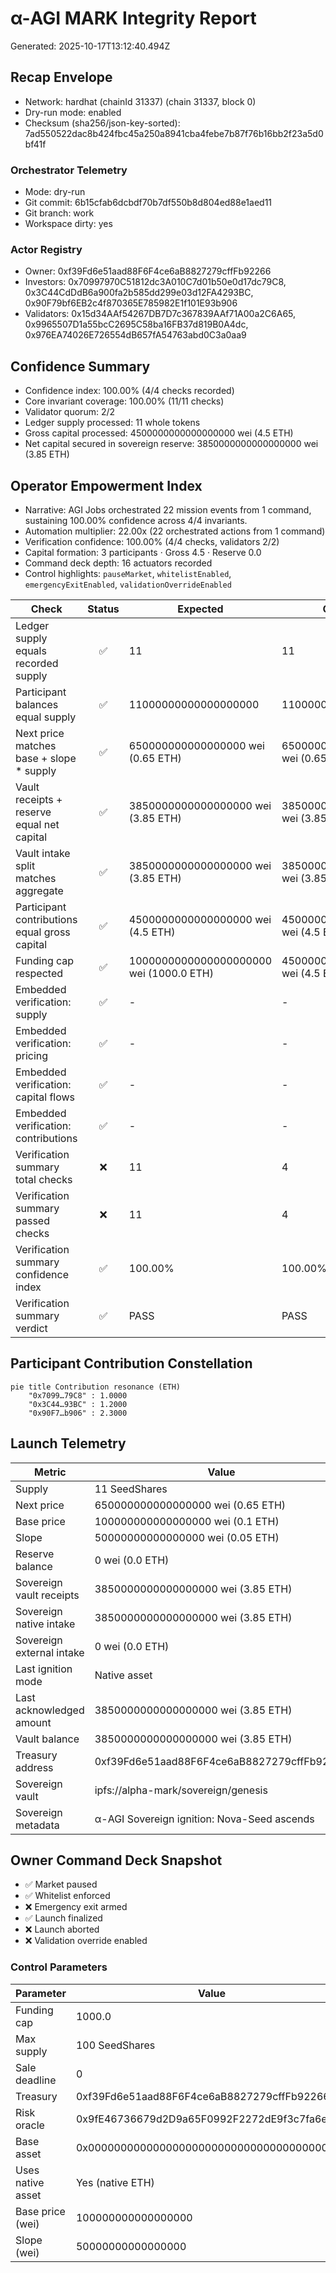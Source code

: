 # α-AGI MARK Integrity Report

Generated: 2025-10-17T13:12:40.494Z

## Recap Envelope

- Network: hardhat (chainId 31337) (chain 31337, block 0)
- Dry-run mode: enabled
- Checksum (sha256/json-key-sorted): 7ad550522dac8b424fbc45a250a8941cba4febe7b87f76b16bb2f23a5d0bf41f

### Orchestrator Telemetry

- Mode: dry-run
- Git commit: 6b15cfab6dcbdf70b7df550b8d804ed88e1aed11
- Git branch: work
- Workspace dirty: yes

### Actor Registry

- Owner: 0xf39Fd6e51aad88F6F4ce6aB8827279cffFb92266
- Investors: 0x70997970C51812dc3A010C7d01b50e0d17dc79C8, 0x3C44CdDdB6a900fa2b585dd299e03d12FA4293BC, 0x90F79bf6EB2c4f870365E785982E1f101E93b906
- Validators: 0x15d34AAf54267DB7D7c367839AAf71A00a2C6A65, 0x9965507D1a55bcC2695C58ba16FB37d819B0A4dc, 0x976EA74026E726554dB657fA54763abd0C3a0aa9

## Confidence Summary

- Confidence index: 100.00% (4/4 checks recorded)
- Core invariant coverage: 100.00% (11/11 checks)
- Validator quorum: 2/2
- Ledger supply processed: 11 whole tokens
- Gross capital processed: 4500000000000000000 wei (4.5 ETH)
- Net capital secured in sovereign reserve: 3850000000000000000 wei (3.85 ETH)

## Operator Empowerment Index

- Narrative: AGI Jobs orchestrated 22 mission events from 1 command, sustaining 100.00% confidence across 4/4 invariants.
- Automation multiplier: 22.00x (22 orchestrated actions from 1 command)
- Verification confidence: 100.00% (4/4 checks, validators 2/2)
- Capital formation: 3 participants · Gross 4.5 · Reserve 0.0
- Command deck depth: 16 actuators recorded
- Control highlights: `pauseMarket`, `whitelistEnabled`, `emergencyExitEnabled`, `validationOverrideEnabled`

| Check | Status | Expected | Observed |
|---|:---:|---|---|
| Ledger supply equals recorded supply | ✅ | 11 | 11 |
| Participant balances equal supply | ✅ | 11000000000000000000 | 11000000000000000000 |
| Next price matches base + slope * supply | ✅ | 650000000000000000 wei (0.65 ETH) | 650000000000000000 wei (0.65 ETH) |
| Vault receipts + reserve equal net capital | ✅ | 3850000000000000000 wei (3.85 ETH) | 3850000000000000000 wei (3.85 ETH) |
| Vault intake split matches aggregate | ✅ | 3850000000000000000 wei (3.85 ETH) | 3850000000000000000 wei (3.85 ETH) |
| Participant contributions equal gross capital | ✅ | 4500000000000000000 wei (4.5 ETH) | 4500000000000000000 wei (4.5 ETH) |
| Funding cap respected | ✅ | 1000000000000000000000 wei (1000.0 ETH) | 4500000000000000000 wei (4.5 ETH) |
| Embedded verification: supply | ✅ | - | - |
| Embedded verification: pricing | ✅ | - | - |
| Embedded verification: capital flows | ✅ | - | - |
| Embedded verification: contributions | ✅ | - | - |
| Verification summary total checks | ❌ | 11 | 4 |
| Verification summary passed checks | ❌ | 11 | 4 |
| Verification summary confidence index | ✅ | 100.00% | 100.00% |
| Verification summary verdict | ✅ | PASS | PASS |

## Participant Contribution Constellation

```mermaid
pie title Contribution resonance (ETH)
    "0x7099…79C8" : 1.0000
    "0x3C44…93BC" : 1.2000
    "0x90F7…b906" : 2.3000
```

## Launch Telemetry

| Metric | Value |
|---|---|
| Supply | 11 SeedShares |
| Next price | 650000000000000000 wei (0.65 ETH) |
| Base price | 100000000000000000 wei (0.1 ETH) |
| Slope | 50000000000000000 wei (0.05 ETH) |
| Reserve balance | 0 wei (0.0 ETH) |
| Sovereign vault receipts | 3850000000000000000 wei (3.85 ETH) |
| Sovereign native intake | 3850000000000000000 wei (3.85 ETH) |
| Sovereign external intake | 0 wei (0.0 ETH) |
| Last ignition mode | Native asset |
| Last acknowledged amount | 3850000000000000000 wei (3.85 ETH) |
| Vault balance | 3850000000000000000 wei (3.85 ETH) |
| Treasury address | 0xf39Fd6e51aad88F6F4ce6aB8827279cffFb92266 |
| Sovereign vault | ipfs://alpha-mark/sovereign/genesis |
| Sovereign metadata | α-AGI Sovereign ignition: Nova-Seed ascends |

## Owner Command Deck Snapshot

- ✅ Market paused
- ✅ Whitelist enforced
- ❌ Emergency exit armed
- ✅ Launch finalized
- ❌ Launch aborted
- ❌ Validation override enabled

### Control Parameters

| Parameter | Value |
|---|---|
| Funding cap | 1000.0 |
| Max supply | 100 SeedShares |
| Sale deadline | 0 |
| Treasury | 0xf39Fd6e51aad88F6F4ce6aB8827279cffFb92266 |
| Risk oracle | 0x9fE46736679d2D9a65F0992F2272dE9f3c7fa6e0 |
| Base asset | 0x0000000000000000000000000000000000000000 |
| Uses native asset | Yes (native ETH) |
| Base price (wei) | 100000000000000000 |
| Slope (wei) | 50000000000000000 |

